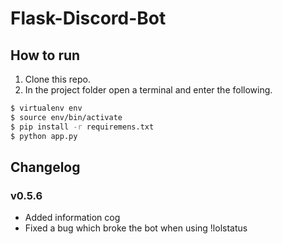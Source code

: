 # Flask-Discord-Bot

## How to run
1. Clone this repo.
2. In the project folder open a terminal and enter the following.

```bash
$ virtualenv env
$ source env/bin/activate
$ pip install -r requiremens.txt
$ python app.py
```

## Changelog
### v0.5.6
* Added information cog
* Fixed a bug which broke the bot when using !lolstatus